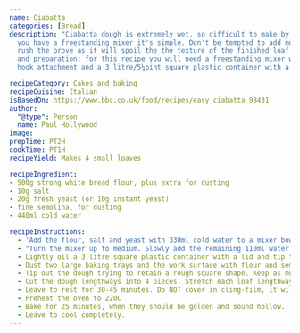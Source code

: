 ```yaml
---
name: Ciabatta
categories: [Bread]
description: "Ciabatta dough is extremely wet, so difficult to make by hand, but if
  you have a freestanding mixer it's simple. Don't be tempted to add more flour or
  rush the prove as it will spoil the the texture of the finished loaf.\r\n\r\nEquipment
  and preparation: for this recipe you will need a freestanding mixer with a dough
  hook attachment and a 3 litre/5¼pint square plastic container with a lid."

recipeCategory: Cakes and baking
recipeCuisine: Italian
isBasedOn: https://www.bbc.co.uk/food/recipes/easy_ciabatta_98431
author:
  "@type": Person
  name: Paul Hollywood
image: 
prepTime: PT2H
cookTime: PT1H
recipeYield: Makes 4 small loaves

recipeIngredient:
- 500g strong white bread flour, plus extra for dusting
- 10g salt
- 20g fresh yeast (or 10g instant yeast)
- fine semolina, for dusting
- 440ml cold water

recipeInstructions:
  - 'Add the flour, salt and yeast with 330ml cold water to a mixer bowl. Mix with a dough hook at slow speed until it starts to come together.'
  - "Turn the mixer up to medium. Slowly add the remaining 110ml water. It will be wet!. You might not need all the additional water, so stop if it's nearing a batter. Mix for 8-10 minutes, until the dough is smooth and stretchy."
  - Lightly oil a 3 litre square plastic container with a lid and tip the dough in. Leave to prove for 1½ to 2 hours, until at least doubled (maybe trebled). Paul Hollywood says it's important the dough proves slowly, otherwise it will collapse and your loaves will be flat.
  - Dust two large baking trays and the work surface with flour and semolina.
  - Tip out the dough trying to retain a rough square shape. Keep as much air in the dough as possible. Sprinkle semonlina over the top of the dough.
  - Cut the dough lengthways into 4 pieces. Stretch each loaf lengthways, and place on the baking tray.
  - Leave to rest for 30-45 minutes. Do NOT cover in cling-film, it will stick and be a pain to remove! If you need to cover it, try to keep the cover raised from the surface.
  - Preheat the oven to 220C
  - Bake for 25 minutes, when they should be golden and sound hollow.
  - Leave to cool completely.
---
```

